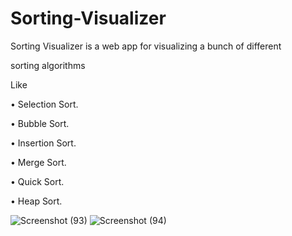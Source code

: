 # Sorting-Visualizer
Sorting Visualizer is a web app for visualizing a bunch of different 

sorting algorithms

Like

• Selection Sort.

• Bubble Sort.

• Insertion Sort.

• Merge Sort.

• Quick Sort.

• Heap Sort.



![Screenshot (93)](https://user-images.githubusercontent.com/110304374/202521004-7faf96ef-4ac4-4d4b-8bd6-02f996716bcf.png)
![Screenshot (94)](https://user-images.githubusercontent.com/110304374/202521011-949c625e-434f-4e55-a3fd-786587d1ed28.png)
